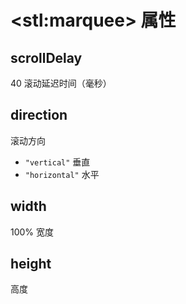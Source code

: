 # &lt;stl:marquee&gt; 属性

## scrollDelay

40 滚动延迟时间（毫秒）

## direction

滚动方向

- `"vertical"` 垂直
- `"horizontal"` 水平

## width

100% 宽度

## height

高度
